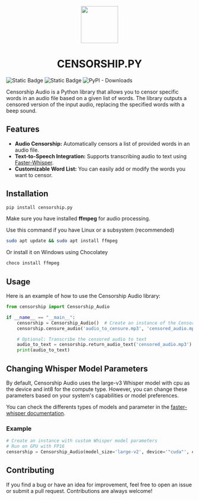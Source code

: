 <div align="center">
  <img height="100" src="censorship_logo.png"  />
  <h1>CENSORSHIP.PY</h1>
</div>

![Static Badge](https://img.shields.io/badge/open-source-green)
![Static Badge](https://img.shields.io/badge/version-0.16-blue)
![PyPI - Downloads](https://img.shields.io/pypi/dm/censorship-py)


Censorship Audio is a Python library that allows you to censor specific words in an audio file based on a given list of words. The library outputs a censored version of the input audio, replacing the specified words with a beep sound.

## Features

- **Audio Censorship:** Automatically censors a list of provided words in an audio file.
- **Text-to-Speech Integration:** Supports transcribing audio to text using [Faster-Whisper](https://github.com/guillaumekln/faster-whisper).
- **Customizable Word List:** You can easily add or modify the words you want to censor.



## Installation

```bash
pip install censorship.py
```

Make sure you have installed **ffmpeg** for audio processing.

Use this command if you have Linux or a subsystem (recommended)

```bash
sudo apt update && sudo apt install ffmpeg
```

Or install it on Windows using Chocolatey

```bash
choco install ffmpeg
```

## Usage

Here is an example of how to use the Censorship Audio library:

```python
from censorship import Censorship_Audio

if __name__ == "__main__":
    censorship = Censorship_Audio()  # Create an instance of the Censorship class
    censorship.censure_audio('audio_to_censure.mp3', 'censored_audio.mp3', ['word1', 'word2'])

    # Optional: Transcribe the censored audio to text
    audio_to_text = censorship.return_audio_text('censored_audio.mp3')
    print(audio_to_text)
```

## Changing Whisper Model Parameters
By default, Censorship Audio uses the large-v3 Whisper model with cpu as the device and int8 for the compute type. However, you can change these parameters based on your system's capabilities or model preferences.

You can check the differents types of models and parameter in the [faster-whisper documentation](https://github.com/guillaumekln/faster-whisper).

### Example

```python
# Create an instance with custom Whisper model parameters
# Run on GPU with FP16
censorship = Censorship_Audio(model_size='large-v2', device='"cuda"', compute_type='"float16"')
```

## Contributing

If you find a bug or have an idea for improvement, feel free to open an issue or submit a pull request. Contributions are always welcome!
